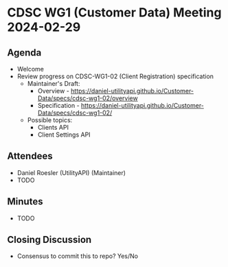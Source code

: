 # CDSC WG1 (Customer Data) Meeting 2024-02-29

## Agenda
* Welcome
* Review progress on CDSC-WG1-02 (Client Registration) specification
    * Maintainer's Draft:
        * Overview - https://daniel-utilityapi.github.io/Customer-Data/specs/cdsc-wg1-02/overview
        * Specification - https://daniel-utilityapi.github.io/Customer-Data/specs/cdsc-wg1-02/
    * Possible topics:
        * Clients API
        * Client Settings API

## Attendees
* Daniel Roesler (UtilityAPI) (Maintainer)
* TODO

## Minutes
* TODO

## Closing Discussion
* Consensus to commit this to repo? Yes/No
